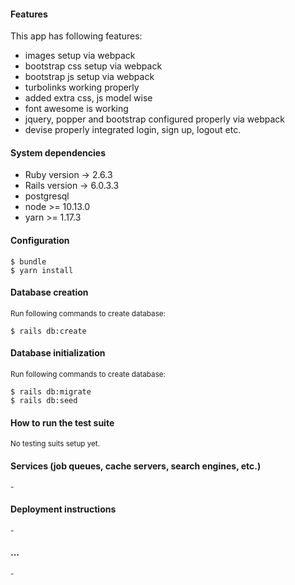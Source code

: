 

#### Features
This app has following features:

- images setup via webpack
- bootstrap css setup via webpack
- bootstrap js setup via webpack
- turbolinks working properly
- added extra css, js model wise
- font awesome is working
- jquery, popper and bootstrap configured properly via webpack
- devise properly integrated login, sign up, logout etc.

#### System dependencies
  - Ruby version -> 2.6.3
  - Rails version -> 6.0.3.3
  - postgresql
  - node >= 10.13.0
  - yarn >= 1.17.3

#### Configuration
```
$ bundle
$ yarn install
```
#### Database creation
<small>Run following commands to create database:</small>
```
$ rails db:create
```

#### Database initialization
<small>Run following commands to create database:</small>
```
$ rails db:migrate
$ rails db:seed
```

#### How to run the test suite
<small>No testing suits setup yet.</small>

#### Services (job queues, cache servers, search engines, etc.)
<small>-</small>
#### Deployment instructions
<small>-</small>
#### ...
<small>-</small>
